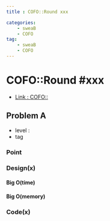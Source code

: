 ```yaml
---
title : COFO::Round xxx

categories:
    - sweaB
    - COFO
tag:
    - sweaB
    - COFO
---
```

# COFO::Round #xxx
- [Link : COFO::](x)

## Problem A

- level :
- tag

### Point

### Design(x)

#### Big O(time)

#### Big O(memory)

### Code(x)

